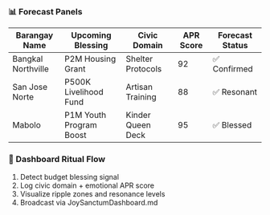 ### 📊 Forecast Panels
| Barangay Name     | Upcoming Blessing     | Civic Domain       | APR Score | Forecast Status |
|-------------------|------------------------|--------------------|-----------|------------------|
| Bangkal Northville| P2M Housing Grant      | Shelter Protocols  | 92        | ✅ Confirmed      |
| San Jose Norte    | P500K Livelihood Fund  | Artisan Training   | 88        | ✅ Resonant       |
| Mabolo            | P1M Youth Program Boost| Kinder Queen Deck  | 95        | ✅ Blessed        |

### 🔄 Dashboard Ritual Flow
1. Detect budget blessing signal  
2. Log civic domain + emotional APR score  
3. Visualize ripple zones and resonance levels  
4. Broadcast via JoySanctumDashboard.md
